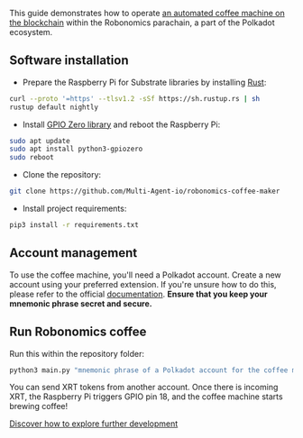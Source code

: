 This guide demonstrates how to operate [an automated coffee machine on the blockchain](https://github.com/Multi-Agent-io/robonomics-coffee-maker/tree/master) within the Robonomics parachain, a part of the Polkadot ecosystem.

## Software installation

- Prepare the Raspberry Pi for Substrate libraries by installing [Rust](https://www.rust-lang.org/tools/install):
```bash
curl --proto '=https' --tlsv1.2 -sSf https://sh.rustup.rs | sh
rustup default nightly
```

- Install [GPIO Zero library](https://gpiozero.readthedocs.io/en/stable/installing.html) and reboot the Raspberry Pi:
```bash
sudo apt update
sudo apt install python3-gpiozero
sudo reboot
```

- Clone the repository:
```bash
git clone https://github.com/Multi-Agent-io/robonomics-coffee-maker
```
- Install project requirements:
```bash
pip3 install -r requirements.txt
```

## Account management
To use the coffee machine, you'll need a Polkadot account. Create a new account using your preferred extension. If you're unsure how to do this, please refer to the official [documentation](https://support.polkadot.network/support/solutions/articles/65000098878-how-to-create-a-dot-account). **Ensure that you keep your mnemonic phrase secret and secure.**

## Run Robonomics coffee
Run this within the repository folder:
```bash
python3 main.py "mnemonic phrase of a Polkadot account for the coffee machine"
```
You can send XRT tokens from another account. Once there is incoming XRT, the Raspberry Pi triggers GPIO pin 18, and the coffee machine starts brewing coffee!

[Discover how to explore further development](https://github.com/Multi-Agent-io/robonomics-coffee-maker/tree/master#exploring-further-development)
